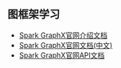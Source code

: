 
## 图框架学习
* [Spark GraphX官网介绍文档](http://spark.apache.org/docs/2.2.0/graphx-programming-guide.html#graph-operators)
* [Spark GraphX官网文档(中文)](http://spark.apachecn.org/docs/cn/2.2.0/graphx-programming-guide.html)
* [Spark GraphX官网API文档](http://spark.apache.org/docs/2.2.0/api/scala/index.html#org.apache.spark.graphx.util.GraphGenerators$)

